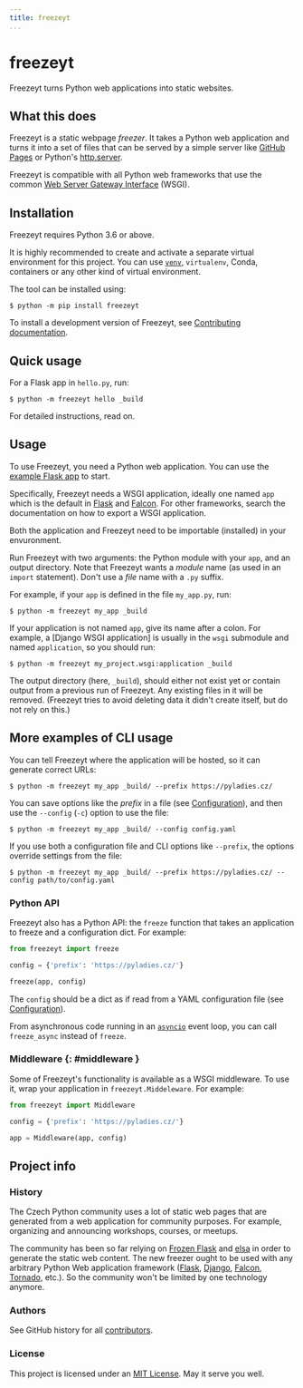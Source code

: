 ```yaml
---
title: freezeyt
...
```


# freezeyt

Freezeyt turns Python web applications into static websites.


## What this does

Freezeyt is a static webpage *freezer*.
It takes a Python web application and turns it into a set of files
that can be served by a simple server like [GitHub Pages] or
Python's [http.server].

[GitHub Pages]: https://docs.github.com/en/free-pro-team@latest/github/working-with-github-pages/about-github-pages
[http.server]: https://docs.python.org/3/library/http.server.html

Freezeyt is compatible with all Python web frameworks that use the common
[Web Server Gateway Interface] (WSGI).

[Web Server Gateway Interface]: https://www.python.org/dev/peps/pep-3333/


## Installation

Freezeyt requires Python 3.6 or above.

It is highly recommended to create and activate a separate virtual
environment for this project.
You can use [`venv`][venv], `virtualenv`, Conda, containers or any other kind
of virtual environment.

[venv]: https://docs.python.org/3/library/venv.html?highlight=venv#module-venv

The tool can be installed using:

```console
$ python -m pip install freezeyt
```

To install a development version of Freezeyt,
see [Contributing documentation].

[Contributing documentation]: ./contrib.md


## Quick usage

For a Flask app in `hello.py`, run:

```console
$ python -m freezeyt hello _build
```

For detailed instructions, read on.


## Usage

To use Freezeyt, you need a Python web application.
You can use the [example Flask app] to start.

[example Flask app]: https://flask.palletsprojects.com/en/2.3.x/quickstart/

Specifically, Freezeyt needs a WSGI application,
ideally one named `app` which is the default in [Flask] and [Falcon].
For other frameworks, search the documentation on how to export a WSGI
application.

Both the application and Freezeyt need to be importable (installed) in your
envuronment.

Run Freezeyt with two arguments: the Python module with your `app`,
and an output directory.
Note that Freezeyt wants a *module* name (as used in an `import` statement).
Don't use a *file* name with a `.py` suffix.

For example, if your `app` is defined in the file `my_app.py`, run:

```console
$ python -m freezeyt my_app _build
```

If your application is not named `app`, give its name after a colon.
For example, a [Django WSGI application] is usually in
the `wsgi` submodule and named `application`, so you should run:

```console
$ python -m freezeyt my_project.wsgi:application _build
```

The output directory (here, `_build`), should either not exist yet
or contain output from a previous run of Freezeyt.
Any existing files in it will be removed.
(Freezeyt tries to avoid deleting data it didn't create itself,
but do not rely on this.)

[WSGI application]: https://docs.djangoproject.com/en/5.0/howto/deployment/wsgi/


## More examples of CLI usage

You can tell Freezeyt where the application will be hosted,
so it can generate correct URLs:

```console
$ python -m freezeyt my_app _build/ --prefix https://pyladies.cz/
```

You can save options like the *prefix* in a file (see [Configuration]),
and then use the `--config` (`-c`) option to use the file:

```console
$ python -m freezeyt my_app _build/ --config config.yaml
```

If you use both a configuration file and  CLI options like `--prefix`,
the options override settings from the file:

```console
$ python -m freezeyt my_app _build/ --prefix https://pyladies.cz/ --config path/to/config.yaml
```


### Python API

Freezeyt also has a Python API: the `freeze` function
that takes an application to freeze and a configuration dict.
For example:

```python
from freezeyt import freeze

config = {'prefix': 'https://pyladies.cz/'}

freeze(app, config)
```

The `config` should be a dict as if read from a YAML configuration
file (see [Configuration]).

From asynchronous code running in an [`asyncio`][asyncio] event loop,
you can call `freeze_async` instead of `freeze`.

[asyncio]: https://docs.python.org/3/library/asyncio.html


### Middleware  {: #middleware }

Some of Freezeyt's functionality is available as a WSGI middleware.
To use it, wrap your application in `freezeyt.Middeleware`. For example:

```python
from freezeyt import Middleware

config = {'prefix': 'https://pyladies.cz/'}

app = Middleware(app, config)
```


[Configuration]: config.md

## Project info

### History

The Czech Python community uses a lot of static web pages that
are generated from a web application for community purposes.
For example, organizing and announcing workshops, courses,
or meetups.

The community has been so far relying on [Frozen Flask] and [elsa]
in order to generate the static web content.
The new freezer ought to be used with any arbitrary Python Web
application framework ([Flask], [Django], [Falcon], [Tornado], etc.).
So the community won't be limited by one technology anymore.

[Frozen Flask]: https://frozen-flask.readthedocs.io/en/latest/
[elsa]: https://github.com/pyvec/elsa/
[freezer]: https://github.com/encukou/freezeyt
[Django]: https://www.djangoproject.com/
[Tornado]: https://www.tornadoweb.org/en/stable/
[Flask]: https://flask.palletsprojects.com/en/3.0.x/
[Falcon]: https://falconframework.org/


### Authors
See GitHub history for all [contributors](https://github.com/encukou/freezeyt/graphs/contributors).


### License

This project is licensed under an [MIT License](licence.md).
May it serve you well.
